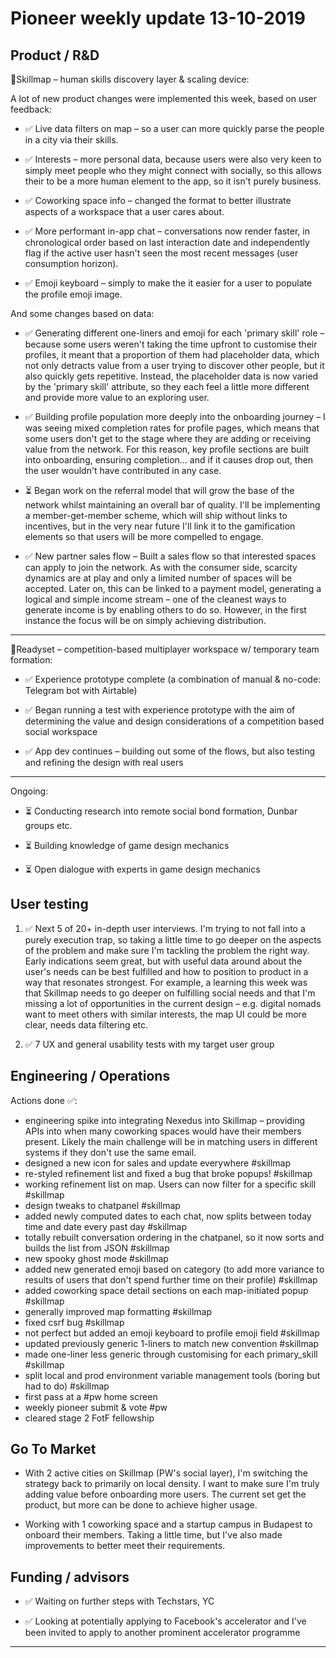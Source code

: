 # Pioneer weekly update 13-10-2019


## Product / R&D

📍Skillmap – human skills discovery layer & scaling device:  

A lot of new product changes were implemented this week, based on user feedback:

*  ✅ Live data filters on map – so a user can more quickly parse the people in a city via their skills.  

*  ✅ Interests – more personal data, because users were also very keen to simply meet people who they might connect with socially, so this allows their to be a more human element to the app, so it isn't purely business.  

*  ✅ Coworking space info – changed the format to better illustrate aspects of a workspace that a user cares about.  
  
*  ✅ More performant in-app chat – conversations now render faster, in chronological order based on last interaction date and independently flag if the active user hasn't seen the most recent messages (user consumption horizon).  
  
*  ✅ Emoji keyboard – simply to make the it easier for a user to populate the profile emoji image.  
  
  
And some changes based on data:  
  
*  ✅ Generating different one-liners and emoji for each 'primary skill' role – because some users weren't taking the time upfront to customise their profiles, it meant that a proportion of them had placeholder data, which not only detracts value from a user trying to discover other people, but it also quickly gets repetitive. Instead, the placeholder data is now varied by the 'primary skill' attribute, so they each feel a little more different and provide more value to an exploring user.


*  ✅ Building profile population more deeply into the onboarding journey – I was seeing mixed completion rates for profile pages, which means that some users don't get to the stage where they are adding or receiving value from the network. For this reason, key profile sections are built into onboarding, ensuring completion... and if it causes drop out, then the user wouldn't have contributed in any case.  


*  ⏳ Began work on the referral model that will grow the base of the network whilst maintaining an overall bar of quality. I'll be implementing a member-get-member scheme, which will ship without links to incentives, but in the very near future I'll link it to the gamification elements so that users will be more compelled to engage.

*  ✅ New partner sales flow – Built a sales flow so that interested spaces can apply to join the network. As with the consumer side, scarcity dynamics are at play and only a limited number of spaces will be accepted. Later on, this can be linked to a payment model, generating a logical and simple income stream – one of the cleanest ways to generate income is by enabling others to do so. However, in the first instance the focus will be on simply achieving distribution.
  
  
----  
  
  
👟Readyset – competition-based multiplayer workspace w/ temporary team formation:  

*  ✅ Experience prototype complete (a combination of manual & no-code: Telegram bot with Airtable)

*  ✅ Began running a test with experience prototype with the aim of determining the value and design considerations of a competition based social workspace  
  
*  ✅ App dev continues – building out some of the flows, but also testing and refining the design with real users
  
  

----  
  
  
Ongoing:

*  ⏳ Conducting research into remote social bond formation, Dunbar groups etc.  

*  ⏳ Building knowledge of game design mechanics  

*  ⏳ Open dialogue with experts in game design mechanics  
  
  
  
## User testing  
  
  
1. ✅ Next 5 of 20+ in-depth user interviews. I'm trying to not fall into a purely execution trap, so taking a little time to go deeper on the aspects of the problem and make sure I'm tackling the problem the right way. Early indications seem great, but with useful data around about the user's needs can be best fulfilled and how to position to product in a way that resonates strongest. For example, a learning this week was that Skillmap needs to go deeper on fulfilling social needs and that I'm missing a lot of opportunities in the current design – e.g. digital nomads want to meet others with similar interests, the map UI could be more clear, needs data filtering etc.  

2. ✅ 7 UX and general usability tests with my target user group   




## Engineering / Operations

Actions done ✅:

* engineering spike into integrating Nexedus into Skillmap – providing APIs into when many coworking spaces would have their members present. Likely the main challenge will be in matching users in different systems if they don't use the same email.
* designed a new icon for sales and update everywhere #skillmap 
* re-styled refinement list and fixed a bug that broke popups! #skillmap 
* working refinement list on map. Users can now filter for a specific skill #skillmap 
* design tweaks to chatpanel #skillmap 
* added newly computed dates to each chat, now splits between today time and date every past day #skillmap 
* totally rebuilt conversation ordering in the chatpanel, so it now sorts and builds the list from JSON #skillmap 
* new spooky ghost mode #skillmap 
* added new generated emoji based on category (to add more variance to results of users that don't spend further time on their profile) #skillmap 
* added coworking space detail sections on each map-initiated popup #skillmap 
* generally improved map formatting #skillmap 
* fixed csrf bug #skillmap 
* not perfect but added an emoji keyboard to profile emoji field #skillmap 
* updated previously generic 1-liners to match new convention #skillmap 
* made one-liner less generic through customising for each primary_skill #skillmap 
* split local and prod environment variable management tools (boring but had to do) #skillmap 
* first pass at a #pw home screen 
* weekly pioneer submit & vote #pw 
* cleared stage 2 FotF fellowship 


## Go To Market

* With 2 active cities on Skillmap (PW's social layer), I'm switching the strategy back to primarily on local density. I want to make sure I'm truly adding value before onboarding more users. The current set get the product, but more can be done to achieve higher usage.    

* Working with 1 coworking space and a startup campus in Budapest to onboard their members. Taking a little time, but I've also made improvements to better meet their requirements.

  


## Funding / advisors  

* ✅ Waiting on further steps with Techstars, YC 

* ✅ Looking at potentially applying to Facebook's accelerator and I've been invited to apply to another prominent accelerator programme  
  
  
  
----



